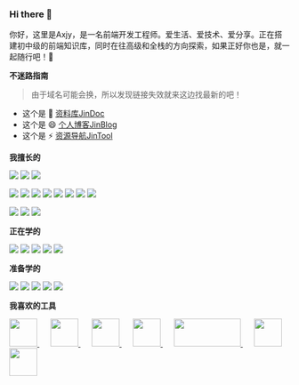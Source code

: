 ### Hi there 👋

你好，这里是Axjy，是一名前端开发工程师。爱生活、爱技术、爱分享。正在搭建初中级的前端知识库，同时在往高级和全栈的方向探索，如果正好你也是，就一起随行吧！🧐

**不迷路指南**

> 由于域名可能会换，所以发现链接失效就来这边找最新的吧！

- 这个是 🌱 [资料库JinDoc](doc.axjy.info)
- 这个是 😄 [个人博客JinBlog](www.axjy.info)
- 这个是 ⚡ [资源导航JinTool](https://olivivian.gitee.io/nav/#)

**我擅长的**

<a target="_blank" href="https://developer.mozilla.org/zh-CN/docs/Learn/HTML/Introduction_to_HTML">![](https://img.shields.io/badge/-HTML5-E34F26?style=flat-square&logo=html5&logoColor=white)</a>
<a target="_blank" href="https://developer.mozilla.org/zh-CN/docs/Learn/CSS/First_steps">![](https://img.shields.io/badge/-CSS3-1572B6?style=flat-square&logo=css3)</a>
<a target="_blank" href="https://developer.mozilla.org/zh-CN/docs/Learn/JavaScript/First_steps">![](https://img.shields.io/badge/-JavaScript-brightgreen?style=flat-square&logo=javascript)</a>

<a target="_blank" href="https://v2.cn.vuejs.org/index.html">![](https://img.shields.io/badge/-Vue全家桶-42b983)</a>
<a target="_blank" href="https://element.eleme.io/#/zh-CN">![](https://img.shields.io/badge/-ElementUI-409eff)</a>
<a target="_blank" href="https://developers.weixin.qq.com/miniprogram/dev/framework/">![](https://img.shields.io/badge/-微信小程序-green)</a>
<a target="_blank" href="https://vant-contrib.gitee.io/vant-weapp/#/home">![](https://img.shields.io/badge/-vantWeapp-yellowgreen)</a>
<a target="_blank" href="https://uniapp.dcloud.net.cn/">![](https://img.shields.io/badge/-uniApp-yellow)</a>
<a target="_blank" href="https://www.sass.hk/">![](https://img.shields.io/badge/-Sass-orange)</a>
<a target="_blank" href="https://less.bootcss.com/">![](https://img.shields.io/badge/-Less-FF99CC)</a>
<a target="_blank" href="https://echarts.apache.org/zh/index.html">![](https://img.shields.io/badge/-Echart-CC99FF)</a>


<a target="_blank" href="https://www.w3school.com.cn/jquery/index.asp">![](https://img.shields.io/badge/-Jquery-lightgrey)</a>
<a target="_blank" href="https://www.bootcss.com/">![](https://img.shields.io/badge/-Bootstraps-lightgrey)</a>
<a target="_blank" href="https://www.axjy.info">![](https://img.shields.io/badge/-Layui-lightgrey)</a>

**正在学的**

<a target="_blank" href="https://react.docschina.org/">![](https://img.shields.io/badge/-React-555555?style=flat-square&logo=react)</a>
<a target="_blank" href="https://www.tslang.cn/index.html">![](https://img.shields.io/badge/-Typescript-red)</a>
<a target="_blank" href="https://blog.redis.com.cn/doc/">![](https://img.shields.io/badge/-Nginx-blue)</a>
<a target="_blank" href="https://docs.docker.com/">![](https://img.shields.io/badge/-Docker-66CC99)</a>
<a target="_blank" href="https://www.nodeapp.cn/">![](https://img.shields.io/badge/-NodeJs-blueviolet)</a>

**准备学的**

<a target="_blank" href="https://www.mysqlzh.com/">![](https://img.shields.io/badge/-MySQL-663300)</a>
<a target="_blank" href="https://www.axjy.info">![](https://img.shields.io/badge/-服务器-669999)</a>
<a target="_blank" href="https://www.axjy.info">![](https://img.shields.io/badge/-DevOps-666699)</a>
<a target="_blank" href="https://www.reactnative.cn/">![](https://img.shields.io/badge/-ReactNative-666600)</a>
<a target="_blank" href="https://www.axjy.info">![](https://img.shields.io/badge/-Axure-663333)</a>

**我喜欢的工具**

<a target="_blank" href="https://github.com/zxlie/FeHelper" style="margin-right: 20px;">
  <img src='https://imgstorage-1313684358.cos.ap-nanjing.myqcloud.com/Typora/slogo/FeHelper.png' style="width:50px;height:50px">
</a>
<a target="_blank" href="https://www.jetbrains.com.cn/webstorm/" style="margin-right: 20px;">
  <img src='https://imgstorage-1313684358.cos.ap-nanjing.myqcloud.com/Typora/slogo/WS.png' style="width:50px;height:50px">
</a>
<a target="_blank" href="https://code.visualstudio.com/" style="margin-right: 20px;">
  <img src='https://imgstorage-1313684358.cos.ap-nanjing.myqcloud.com/Typora/slogo/VS.png' style="width:50px;height:50px">
</a>
<a target="_blank" href="https://www.typoraio.cn/" style="margin-right: 20px;">
  <img src='https://imgstorage-1313684358.cos.ap-nanjing.myqcloud.com/Typora/slogo/Typora.png' style="width:50px;height:50px">
</a>
<a target="_blank" href="https://www.u.tools/" style="margin-right: 20px;">
  <img src='https://imgstorage-1313684358.cos.ap-nanjing.myqcloud.com/Typora/slogo/uTool.png' style="width:120px;height:50px">
</a>
<a target="_blank" href="https://molunerfinn.com/PicGo/" style="margin-right: 20px;">
  <img src='https://imgstorage-1313684358.cos.ap-nanjing.myqcloud.com/Typora/slogo/PicGo.png' style="width:50px;height:50px">
</a>
<a target="_blank" href="https://www.xshell.com/zh/xftp/">
  <img src='https://imgstorage-1313684358.cos.ap-nanjing.myqcloud.com/Typora/slogo/xftp.png' style="width:50px;height:50px">
</a>


<!--
**olivivian/olivivian** is a ✨ _special_ ✨ repository because its `README.md` (this file) appears on your GitHub profile.

Here are some ideas to get you started:

- 🔭 I’m currently working on ...
- 🌱 I’m currently learning ...
- 👯 I’m looking to collaborate on ...
- 🤔 I’m looking for help with ...
- 💬 Ask me about ...
- 📫 How to reach me: ...
- 😄 Pronouns: ...
- ⚡ Fun fact: ...
-->

